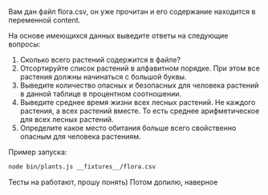 Вам дан файл flora.csv, он уже прочитан и его содержание находится в переменной content.

На основе имеющихся данных выведите ответы на следующие вопросы:

1. Сколько всего растений содержится в файле?
2. Отсортируйте список растений в алфавитном порядке. При этом все растения должны начинаться с большой буквы.
3. Выведите количество опасных и безопасных для человека растений в данной таблице в процентном соотношении.
4. Выведите среднее время жизни всех лесных растений. Не каждого растения, а всех растений вместе. То есть среднее арифметическое для всех лесных растений.
5. Определите какое место обитания больше всего свойственно опасным для человека растениям.

Пример запуска:
```bash
node bin/plants.js __fixtures__/flora.csv
```

Тесты на работают, прошу понять) Потом допилю, наверное
